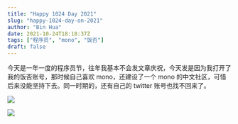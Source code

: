 ```yaml
---
title: "Happy 1024 Day 2021"
slug: "happy-1024-day-on-2021"
author: "Bin Hua"
date: 2021-10-24T18:18:37Z
tags: ["程序员", "mono", "饭否"]
draft: false
---
```


今天是一年一度的程序员节，往年我基本不会发文章庆祝，今天发是因为我打开了我的饭否账号，那时候自己喜欢 mono，还建设了一个 mono 的中文社区，可惜后来没能坚持下去。同一时期的，还有自己的 twitter 账号也找不回来了。

![](https://storage.tourcoder.com/tcblog/happy-1024-day-on-2021-001.jpg)

![](https://storage.tourcoder.com/tcblog/happy-1024-day-on-2021-001.jpg)
